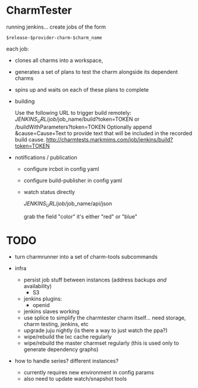 
# CharmTester

running jenkins... create jobs of the form
    
    $release-$provider-charm-$charm_name

each job:
  - clones all charms into a workspace,
  - generates a set of plans to test the charm alongside its dependent charms
  - spins up and waits on each of these plans to complete

- building

    Use the following URL to trigger build remotely: $JENKINS_URL/job/$job_name/build?token=TOKEN or /buildWithParameters?token=TOKEN
    Optionally append &cause=Cause+Text to provide text that will be included in the recorded build cause.
    http://charmtests.markmims.com/job/jenkins/build?token=TOKEN

- notifications / publication

  - configure ircbot in config yaml
  - configure build-publisher in config yaml
  - watch status directly

    $JENKINS_URL/job/$job_name/api/json
    
    grab the field "color" it's either "red" or "blue"

# TODO

- turn charmrunner into a set of charm-tools subcommands

- infra 
  - persist job stuff between instances (address backups _and_ availability)
    - S3
  - jenkins plugins:
    - openid
  - jenkins slaves working
  - use splice to simplify the charmtester charm itself... need storage, charm testing, jenkins, etc
  - upgrade juju nightly (is there a way to just watch the ppa?)
  - wipe/rebuild the lxc cache regularly
  - wipe/rebuild the master charmset regularly (this is used only to generate dependency graphs)

- how to handle series? different instances?
  - currently requires new environment in config params
  - also need to update watch/snapshot tools



